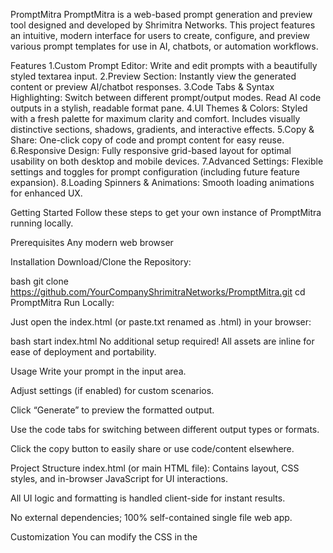 PromptMitra
PromptMitra is a web-based prompt generation and preview tool designed and developed by Shrimitra Networks. This project features an intuitive, modern interface for users to create, configure, and preview various prompt templates for use in AI, chatbots, or automation workflows.


Features
1.Custom Prompt Editor: Write and edit prompts with a beautifully styled textarea input.
2.Preview Section: Instantly view the generated content or preview AI/chatbot responses.
3.Code Tabs & Syntax Highlighting: Switch between different prompt/output modes. Read AI code outputs in a stylish, readable format pane.
4.UI Themes & Colors: Styled with a fresh palette for maximum clarity and comfort. Includes visually distinctive sections, shadows, gradients, and interactive effects.
5.Copy & Share: One-click copy of code and prompt content for easy reuse.
6.Responsive Design: Fully responsive grid-based layout for optimal usability on both desktop and mobile devices.
7.Advanced Settings: Flexible settings and toggles for prompt configuration (including future feature expansion).
8.Loading Spinners & Animations: Smooth loading animations for enhanced UX.

Getting Started
Follow these steps to get your own instance of PromptMitra running locally.

Prerequisites
Any modern web browser

Installation
Download/Clone the Repository:

bash
git clone https://github.com/YourCompanyShrimitraNetworks/PromptMitra.git
cd PromptMitra
Run Locally:

Just open the index.html (or paste.txt renamed as .html) in your browser:

bash
start index.html
No additional setup required! All assets are inline for ease of deployment and portability.

Usage
Write your prompt in the input area.

Adjust settings (if enabled) for custom scenarios.

Click “Generate” to preview the formatted output.

Use the code tabs for switching between different output types or formats.

Click the copy button to easily share or use code/content elsewhere.

Project Structure
index.html (or main HTML file): Contains layout, CSS styles, and in-browser JavaScript for UI interactions.

All UI logic and formatting is handled client-side for instant results.

No external dependencies; 100% self-contained single file web app.

Customization
You can modify the CSS in the <style> tag to match your company branding, change accent colors, or enhance layout per your requirements. All logic is easily accessible for quick customization.

Contributing
If you wish to contribute or create new features, feel free to fork the repository and raise a pull request.

Credits
Developed and maintained by the team at Shrimitra Networks.

License
This project is licensed for private or internal use at Shrimitra Networks. For public or commercial licensing, please contact us.

For more information, feedback, or support, reach out to the Shrimitra Networks development team.
